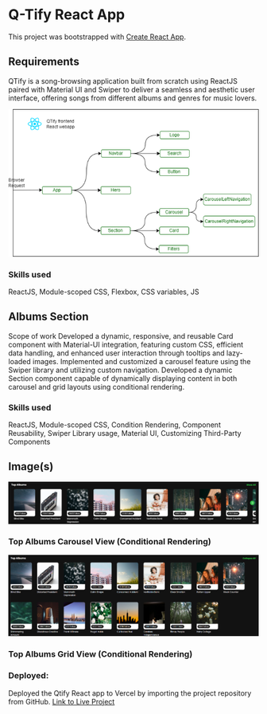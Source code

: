 # Q-Tify React App

This project was bootstrapped with [Create React App](https://github.com/facebook/create-react-app).

## Requirements

QTify is a song-browsing application built from scratch using ReactJS paired with Material UI and Swiper to deliver a seamless and aesthetic user interface, offering songs from different albums and genres for music lovers.


![alt text](./public/compArc.png)

### Skills used
ReactJS, Module-scoped CSS, Flexbox, CSS variables, JS

## Albums Section
Scope of work
Developed a dynamic, responsive, and reusable Card component with Material-UI integration, featuring custom CSS, efficient data handling, and enhanced user interaction through tooltips and lazy-loaded images.
Implemented and customized a carousel feature using the Swiper library and utilizing custom navigation.
Developed a dynamic Section component capable of dynamically displaying content in both carousel and grid layouts using conditional rendering.
### Skills used
ReactJS, Module-scoped CSS, Condition Rendering, Component Reusability, Swiper Library usage, Material UI, Customizing Third-Party Components

## Image(s)
![alt text](./public/image.png)

### Top Albums Carousel View (Conditional Rendering)

![alt text](./public/Expanded.png)

### Top Albums Grid View (Conditional Rendering)

### Deployed:
Deployed the Qtify React app to Vercel by importing the project repository from GitHub.
[Link to Live Project](https://qtify-puce.vercel.app/)

